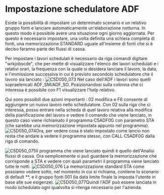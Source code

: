 # Impostazione schedulatore ADF
Esiste la possibilità di impostare un determinato scenario e un relativo gruppo fonti e lanciare automaticamente un'elaborazione notturna. In questo modo è possibile avere una situazione ogni giorno aggiornata.
Per questo è necessario impostare, una volta definita una schiera completa di fonti, una memorizzazione STANDARD uguale all'insieme di fonti che si è deciso faranno parte dei flussi di
cassa.

Per impostare i lavori schedulati è necessario da riga comandi digitare "wrkjobscde", che per-mette di visualizzare l'elenco dei lavori schedulati e i relativi orari, la frequenza con la quale si desidera lanciare il lavoro, la data, e l'immissione successiva in cui è previsto secondolo schedulatore che il lavoro sia lanciato : 
![C5D050_073](http://localhost:3000/immagini/C5D050_A05/C5D050_073.png)
Nel caso dell'ADF i lavori sono quelli sopraelencati ADF_SM/ADF_SO.
Posizionandosi sulla colonna che ci interessa è possibile con F1 visualizzare l'help relativo.

Qui sono possibili due azioni importanti :  02 modifica e F6 consente di aggiungere un nuovo lavoro nello schedulatore. Con 02 sulla riga che ci interessa, posso entrare nella scheda di quel lavoro relativa alla modifica della pianificazione del lavoro e vedere il comando che viene lanciato, in questo caso viene richiamato il programma C5ADF0G con parametro STA (che sarebbe una memorizzazione impostata appunto nel programma).
![C5D050_074](http://localhost:3000/immagini/C5D050_A05/C5D050_074.png)Ora, per vedere cosa è stato impostato come lancio non resta che andare a vedere il programma stesso, con CALL C5ADF0G dalla riga di comando.

![C5D050_075](http://localhost:3000/immagini/C5D050_A05/C5D050_075.png)Il programma che viene lanciato quindi è quello dell'Analisi flussi di cassa.
Ora semplicemente si può guardare la memorizzazione che corrisponde a STA e vedere con quali parametri il programma viene lanciato tutte le notti.
![C5D050_076](http://localhost:3000/immagini/C5D050_A05/C5D050_076.png)
La memorizzazione standard STA come possiamo vedere sotto, nel momento in cui si richiama, contiene lo scenario di default \*\*, e il gruppo fonti 001 (la data limite finale la imposta l'utente in base alle sue esigenze).
![C5D050_077](http://localhost:3000/immagini/C5D050_A05/C5D050_077.png)Quindi l'ADF può essere lanciata in modo schedulato ogni qualvolta si ritenga necessario per l'azienda.
